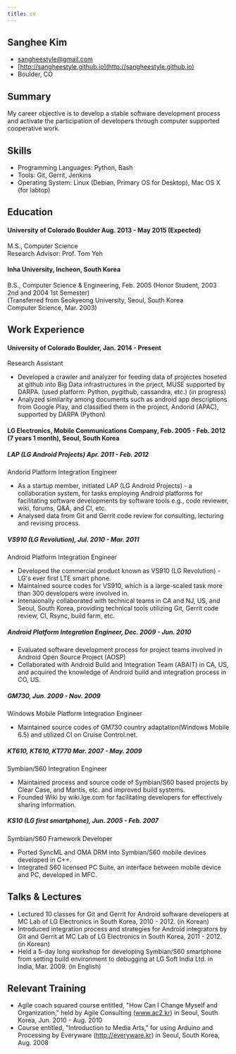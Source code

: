 ```yaml
---
title: cv
---
```


## Sanghee Kim

* sangheestyle@gmail.com
* [http://sangheestyle.github.io](http://sangheestyle.github.io)
* Boulder, CO

## Summary

My career objective is to develop a stable software development process and activate the participation of developers through computer supported cooperative work.

## Skills

* Programming Languages: Python, Bash  
* Tools: Git, Gerrit, Jenkins
* Operating System: Linux (Debian, Primary OS for Desktop), Mac OS X (for labtop)  

## Education

#### University of Colorado Boulder Aug. 2013 - May 2015 (Expected)  
M.S., Computer Science  
Research Advisor: Prof. Tom Yeh  

#### Inha University, Incheon, South Korea  
B.S., Computer Science & Engineering, Feb. 2005 (Honor Student, 2003 2nd and 2004 1st Semester)  
(Transferred from Seokyeong University, Seoul, South Korea  
Computer Science, Mar. 2003)  

## Work Experience

#### University of Colorado Boulder, Jan. 2014 - Present  
Research Assistant

* Developed a crawler and analyzer for feeding data of projectes hoseted at github into Big Data infrastructures in the prject, MUSE supported by DARPA. (used platform: Python, pygithub, cassandra, etc.) (in progress)
* Analyzed similarity among documents such as android app descriptions from Google Play, and classified them in the project, Andorid (APAC), supported by DARPA (Python)

#### LG Electronics, Mobile Communications Company, Feb. 2005 - Feb. 2012 (7 years 1 month), Seoul, South Korea

##### LAP (LG Android Projects) Apr. 2011 - Feb. 2012  
Andorid Platform Integration Engineer
* As a startup member, initiated LAP (LG Android Projects) - a collaboration system, for tasks employing Android platforms for facilitating software developments by software tools e.g., code reviewer, wiki, forums, Q&A, and CI, etc.
* Analysed data from Git and Gerrit code review for consulting, lecturing and revising process.

##### VS910 (LG Revolution), Jul. 2010 - Mar. 2011  
Android Platform Integration Engineer

* Developed the commercial product known as VS910 (LG Revolution) - LG's ever first LTE smart phone.
* Maintained source codes for VS910, which is a large-scaled task more than 300 developers were involved in.
* Intenaionally collaborated with technical teams in CA and NJ, US, and Seoul, South Korea, providing technical tools utilizing Git, Gerrit code review, CI, Rsync, build farm, etc.

##### Android Platform Integration Engineer, Dec. 2009 - Jun. 2010  

* Evaluated software development process for project teams involved in Android Open Source Project (AOSP)
* Collaborated with Android Build and Integration Team (ABAIT) in CA, US, and acquired the knowledge of Android build and integration process in CO, US.

##### GM730, Jun. 2009 - Nov. 2009  
Windows Mobile Platform Integration Engineer  
* Maintained source codes of GM730 country adaptation(Windows Mobile 6.5) and utilized CI on Cruise Control.net.

##### KT610, KT610, KT770 Mar. 2007 - May. 2009  
Symbian/S60 Integration Engineer  
* Maintained process and source code of Symbian/S60 based projects by Clear Case, and Mantis, etc. and improved build systems. 
* Founded Wiki by wiki.lge.com for facilitating developers for effectively sharing information.

##### KS10 (LG first smartphone), Jun. 2005 - Feb. 2007  
Symbian/S60 Framework Developer  
* Ported SyncML and OMA DRM into Symbian/S60 mobile devices developed in C++.
* Integrated S60 licensed PC Suite, an interface between mobile device and PC, developed in MFC.

## Talks & Lectures

* Lectured 10 classes for Git and Gerrit for Android software developers at MC Lab of LG Electronics in South Korea, 2010 - 2012. (in Korean)
* Introduced integration process and strategies for Android integrators by Git and Gerrit at MC Lab of LG Electronics in South Korea, 2011 - 2012. (in Korean)
* Held a 5-day long workshop for developing Symbian/S60 smartphone from setting build environment to debugging at LG Soft India Ltd. in India, Mar. 2009. (in English)

## Relevant Training

* Agile coach squared course entitled, "How Can I Change Myself and Organization," held by Agile Consulting (www.ac2.kr) in Seoul, South Korea, Jun. 2010 - Aug. 2010 
* Course entitled, "Introduction to Media Arts," for using Arduino and Processing by Everyware (http://everyware.kr) in Seoul, South Korea, Aug. 2008
